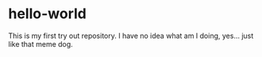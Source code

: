 # hello-world
This is my first try out repository.
I have no idea what am I doing, yes... just like that meme dog.
